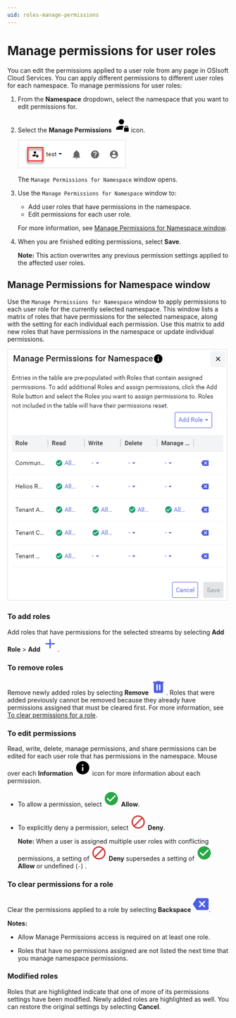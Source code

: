 ```yaml
---
uid: roles-manage-permissions
---
```


# Manage permissions for user roles

You can edit the permissions applied to a user role from any page in OSIsoft Cloud Services. You can apply different permissions to different user roles for each namespace. To manage permissions for user roles:

1. From the **Namespace** dropdown, select the namespace that you want to edit permissions for.

1. Select the **Manage Permissions** ![Manage Permissions](../../_icons/default/account-lock.svg) icon.

    ![Manage Permissions](images/manage-permissions.png)

    The `Manage Permissions for Namespace` window opens.

1. Use the `Manage Permissions for Namespace` window to:

    - Add user roles that have permissions in the namespace.
    - Edit permissions for each user role.

    For more information, see [Manage Permissions for Namespace window](#manage-permissions-for-namespace-window).

1. When you are finished editing permissions, select **Save**.

    **Note:** This action overwrites any previous permission settings applied to the affected user roles.

## Manage Permissions for Namespace window

Use the `Manage Permissions for Namespace` window to apply permissions to each user role for the currently selected namespace. This window lists a matrix of roles that have permissions for the selected namespace, along with the setting for each individual each permission. Use this matrix to add new roles that have permissions in the namespace or update individual permissions.

![Manage permissions](images/manage-permissions-for-namespace.png)

### To add roles

Add roles that have permissions for the selected streams by selecting **Add Role** > **Add** ![Add](../../_icons/branded/plus.svg).

### To remove roles

Remove newly added roles by selecting **Remove** ![Remove](../../_icons/branded/trash-can.svg). Roles that were added previously cannot be removed because they already have permissions assigned that must be cleared first. For more information, see [To clear permissions for a role](#to-clear-permissions-for-a-role).

### To edit permissions

Read, write, delete, manage permissions, and share permissions can be edited for each user role that has permissions in the namespace. Mouse over each **Information** ![Information](../../_icons/default/information.svg) icon for more information about each permission.

- To allow a permission, select ![Allow](../../_icons/custom/check-circle.svg) **Allow**.

- To explicitly deny a permission, select ![Deny](../../_icons/custom/cancel.svg) **Deny**. 

    **Note:** When a user is assigned multiple user roles with conflicting permissions, a setting of ![Deny](../../_icons/custom/cancel.svg) **Deny** supersedes a setting of ![Allow](../../_icons/custom/check-circle.svg) **Allow** or undefined (`-`) .

### To clear permissions for a role
    
Clear the permissions applied to a role by selecting **Backspace** ![Backspace](../../_icons/branded/backspace.svg). 

**Notes:**

- Allow Manage Permissions access is required on at least one role.
                          
- Roles that have no permissions assigned are not listed the next time that you manage namespace permissions.

### Modified roles

Roles that are highlighted indicate that one of more of its permissions settings have been modified. Newly added roles are highlighted as well. You can restore the original settings by selecting **Cancel**.
